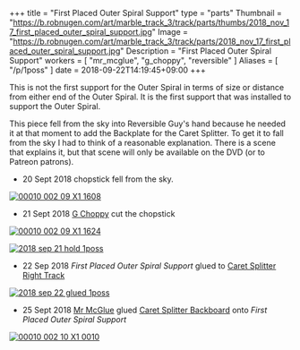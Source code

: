 +++
title = "First Placed Outer Spiral Support"
type = "parts"
Thumbnail = "https://b.robnugen.com/art/marble_track_3/track/parts/thumbs/2018_nov_17_first_placed_outer_spiral_support.jpg"
Image = "https://b.robnugen.com/art/marble_track_3/track/parts/2018_nov_17_first_placed_outer_spiral_support.jpg"
Description = "First Placed Outer Spiral Support"
workers = [
    "mr_mcglue",
    "g_choppy",
    "reversible"
]
Aliases = [
    "/p/1poss"
]
date = 2018-09-22T14:19:45+09:00
+++

This is not the first support for the Outer Spiral in terms of size or distance from either end of the Outer Spiral.  It is the first support that was installed to support the Outer Spiral.

This piece fell from the sky into Reversible Guy's hand because he needed it at that moment to add the Backplate for the Caret Splitter. To get it to fall from the sky I had to think of a reasonable explanation.  There is a scene that explains it, but that scene will only be available on the DVD (or to Patreon patrons).

* 20 Sept 2018 chopstick fell from the sky.

[![00010 002 09 X1 1608](//b.robnugen.com/art/marble_track_3/frames/2018/thumbs/00010_002_09_X1_1608.jpg)](//b.robnugen.com/art/marble_track_3/frames/2018/00010_002_09_X1_1608.jpg)

* 21 Sept 2018 [G Choppy](/w/gc) cut the chopstick

[![00010 002 09 X1 1624](//b.robnugen.com/art/marble_track_3/frames/2018/thumbs/00010_002_09_X1_1624.jpg)](//b.robnugen.com/art/marble_track_3/frames/2018/00010_002_09_X1_1624.jpg)

[![2018 sep 21 hold 1poss](//b.robnugen.com/art/marble_track_3/construction/2018/thumbs/2018_sep_21_hold_1poss.jpg)](//b.robnugen.com/art/marble_track_3/construction/2018/2018_sep_21_hold_1poss.jpg)

* 22 Sep 2018 *First Placed Outer Spiral Support* glued to [Caret Splitter Right Track](/p/csrt)

[![2018 sep 22 glued 1poss](//b.robnugen.com/art/marble_track_3/construction/2018/thumbs/2018_sep_22_glued_1poss.jpg)](//b.robnugen.com/art/marble_track_3/construction/2018/2018_sep_22_glued_1poss.jpg)

* 25 Sept 2018 [Mr McGlue](/w/mmg) glued [Caret Splitter Backboard](/p/csb) onto *First Placed Outer Spiral Support*

[![00010 002 10 X1 0010](//b.robnugen.com/art/marble_track_3/frames/2018/thumbs/00010_002_10_X1_0010.jpg)](//b.robnugen.com/art/marble_track_3/frames/2018/00010_002_10_X1_0010.jpg)



